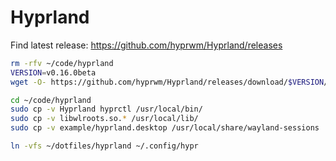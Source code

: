# Hyprland

Find latest release: <https://github.com/hyprwm/Hyprland/releases>

```sh
rm -rfv ~/code/hyprland
VERSION=v0.16.0beta
wget -O- https://github.com/hyprwm/Hyprland/releases/download/$VERSION/$VERSION.tar.gz | tar -xzC ~/code

cd ~/code/hyprland
sudo cp -v Hyprland hyprctl /usr/local/bin/
sudo cp -v libwlroots.so.* /usr/local/lib/
sudo cp -v example/hyprland.desktop /usr/local/share/wayland-sessions

ln -vfs ~/dotfiles/hyprland ~/.config/hypr
```
